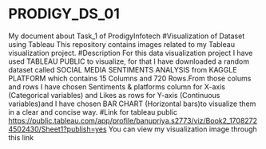 # PRODIGY_DS_01
My document about Task_1 of ProdigyInfotech 
#Visualization of Dataset using Tableau
This repository contains images related to my Tableau visualization project.
#Description
For this data visualization project I have used TABLEAU PUBLIC to visualize, for that I have downloaded a random dataset called SOCIAL MEDIA SENTIMENTS ANALYSIS from KAGGLE PLATFORM which contains 15 Columns and 720 Rows.From those colums and rows I have chosen Sentiments & platforms column for X-axis (Categorical variables) and Likes as rows for Y-axis (Continuous variables)and I have chosen BAR CHART (Horizontal bars)to visualize them in a clear and concise way.
#Link for tableau public
https://public.tableau.com/app/profile/banupriya.s2773/viz/Book2_17082724502430/Sheet1?publish=yes
You can view my visualization image through this link
